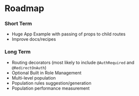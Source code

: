 # Roadmap

### Short Term
* Huge App Example with passing of props to child routes
* Improve docs/recipes


### Long Term
* Routing decorators (most likely to include `@AuthRequired` and `@RedirectOnAuth`)
* Optional Built in Role Management
* Multi-level population
* Population rules suggestion/generation
* Population performance measurement

